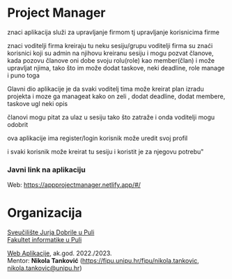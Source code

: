 # Project Manager

znaci aplikacija služi za upravljanje firmom tj upravljanje korisnicima firme

znaci voditelji firma kreiraju tu neku sesiju/grupu
voditelji firma su znaći korisnici koji su admin na njihovu kreiranu sesiju
i mogu pozvat članove, kada pozovu članove oni dobe svoju rolu(role) kao member(član) i može upravljat njima, tako što im može dodat taskove, neki deadline, role manage i puno toga

Glavni dio aplikacije je da svaki voditelj tima može kreirat plan izradu projekta i moze ga manageat kako on zeli , dodat deadline, dodat membere, taskove ugl neki opis

članovi mogu pitat za ulaz u sesiju tako što zatraže i onda voditelji mogu odobrit

ova aplikacije ima register/login
korisnik može uredit svoj profil

i svaki korisnik može kreirat tu sesiju i koristit je za njegovu potrebu"


### Javni link na aplikaciju

Web: https://appprojectmanager.netlify.app/#/

# Organizacija

[Sveučilište Jurja Dobrile u Puli](http://www.unipu.hr/)  
[Fakultet informatike u Puli](https://fipu.unipu.hr/)

[Web Aplikacije](https://www.notion.so/fiputreca/Web-aplikacije-7ba8350d498546a78812399024edac44), ak.god. 2022./2023.  
Mentor: **Nikola Tanković** (https://fipu.unipu.hr/fipu/nikola.tankovic, nikola.tankovic@unipu.hr)

